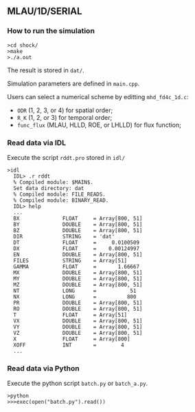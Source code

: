 ## MLAU/1D/SERIAL

### How to run the simulation
```
>cd shock/
>make
>./a.out
```

The result is stored in `dat/`.

Simulation parameters are defined in `main.cpp`.

Users can select a numerical scheme by editting `mhd_fd4c_1d.c`:
- `ODR` (1, 2, 3, or 4) for spatial order;
- `R_K` (1, 2, or 3) for temporal order;
- `func_flux` (MLAU, HLLD, ROE, or LHLLD) for flux function;

### Read data via IDL
Execute the script `rddt.pro` stored in `idl/`
```
>idl
  IDL> .r rddt
  % Compiled module: $MAIN$.
  Set data directory: dat
  % Compiled module: FILE_READS.
  % Compiled module: BINARY_READ.
  IDL> help
  ...
  BX              FLOAT     = Array[800, 51]
  BY              DOUBLE    = Array[800, 51]
  BZ              DOUBLE    = Array[800, 51]
  DIR             STRING    = 'dat'
  DT              FLOAT     =     0.0100509
  DX              FLOAT     =    0.00124997
  EN              DOUBLE    = Array[800, 51]
  FILES           STRING    = Array[51]
  GAMMA           FLOAT     =       1.66667
  MX              DOUBLE    = Array[800, 51]
  MY              DOUBLE    = Array[800, 51]
  MZ              DOUBLE    = Array[800, 51]
  NT              LONG      =           51
  NX              LONG      =          800
  PR              DOUBLE    = Array[800, 51]
  RO              DOUBLE    = Array[800, 51]
  T               FLOAT     = Array[51]
  VX              DOUBLE    = Array[800, 51]
  VY              DOUBLE    = Array[800, 51]
  VZ              DOUBLE    = Array[800, 51]
  X               FLOAT     = Array[800]
  XOFF            INT       =        4
  ...  
```

### Read data via Python
Execute the python script `batch.py` or `batch_a.py`.

```
>python
>>>exec(open("batch.py").read())
```
